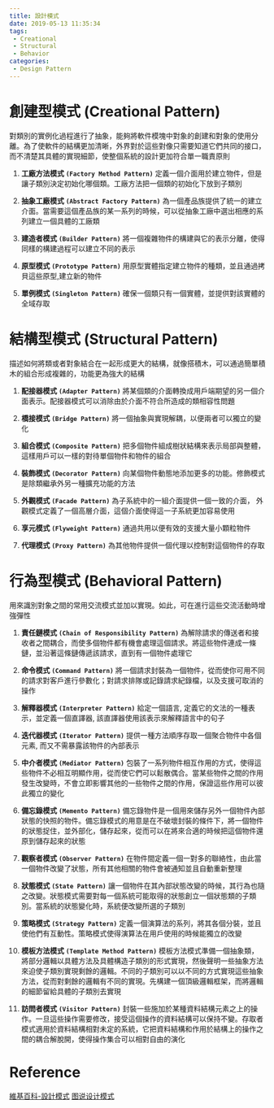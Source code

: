 ```yaml
---
title: 設計模式
date: 2019-05-13 11:35:34
tags:
 - Creational
 - Structural
 - Behavior
categories: 
 - Design Pattern
---
```


# 創建型模式 (Creational Pattern)
對類別的實例化過程進行了抽象，能夠將軟件模塊中對象的創建和對象的使用分離。為了使軟件的結構更加清晰，外界對於這些對像只需要知道它們共同的接口，而不清楚其具體的實現細節，使整個系統的設計更加符合單一職責原則

1. **工廠方法模式 `(Factory Method Pattern)`**
定義一個介面用於建立物件，但是讓子類別決定初始化哪個類。工廠方法把一個類的初始化下放到子類別

2. **抽象工廠模式 `(Abstract Factory Pattern)`**
為一個產品族提供了統一的建立介面。當需要這個產品族的某一系列的時候，可以從抽象工廠中選出相應的系列建立一個具體的工廠類

3. **建造者模式 `(Builder Pattern)`**
將一個複雜物件的構建與它的表示分離，使得同樣的構建過程可以建立不同的表示

4. **原型模式 `(Prototype Pattern)`**
用原型實體指定建立物件的種類，並且通過拷貝這些原型,建立新的物件

5. **單例模式 `(Singleton Pattern)`**
確保一個類只有一個實體，並提供對該實體的全域存取

# 結構型模式 (Structural Pattern)
描述如何將類或者對象結合在一起形成更大的結構，就像搭積木，可以通過簡單積木的組合形成複雜的，功能更為強大的結構

1. **配接器模式 `(Adapter Pattern)`**
將某個類的介面轉換成用戶端期望的另一個介面表示。配接器模式可以消除由於介面不符合所造成的類相容性問題

2. **橋接模式 `(Bridge Pattern)`**
將一個抽象與實現解耦，以便兩者可以獨立的變化

3. **組合模式 `(Composite Pattern)`**
把多個物件組成樹狀結構來表示局部與整體，這樣用戶可以一樣的對待單個物件和物件的組合

4. **裝飾模式 `(Decorator Pattern)`**
向某個物件動態地添加更多的功能。修飾模式是除類繼承外另一種擴充功能的方法

5. **外觀模式 `(Facade Pattern)`**
為子系統中的一組介面提供一個一致的介面， 外觀模式定義了一個高層介面，這個介面使得這一子系統更加容易使用

6. **享元模式 `(Flyweight Pattern)`**
通過共用以便有效的支援大量小顆粒物件

7. **代理模式 `(Proxy Pattern)`**
為其他物件提供一個代理以控制對這個物件的存取

# 行為型模式 (Behavioral Pattern)
用來識別對象之間的常用交流模式並加以實現。如此，可在進行這些交流活動時增強彈性

1. **責任鏈模式 `(Chain of Responsibility Pattern)`**
為解除請求的傳送者和接收者之間耦合，而使多個物件都有機會處理這個請求。將這些物件連成一條鏈，並沿著這條鏈傳遞該請求，直到有一個物件處理它

2. **命令模式 `(Command Pattern)`**
將一個請求封裝為一個物件，從而使你可用不同的請求對客戶進行參數化；對請求排隊或記錄請求紀錄檔，以及支援可取消的操作

3. **解釋器模式 `(Interpreter Pattern)`**
給定一個語言, 定義它的文法的一種表示，並定義一個直譯器, 該直譯器使用該表示來解釋語言中的句子

4. **迭代器模式 `(Iterator Pattern)`**
提供一種方法順序存取一個聚合物件中各個元素, 而又不需暴露該物件的內部表示

5. **中介者模式 `(Mediator Pattern)`**
包裝了一系列物件相互作用的方式，使得這些物件不必相互明顯作用，從而使它們可以鬆散偶合。當某些物件之間的作用發生改變時，不會立即影響其他的一些物件之間的作用，保證這些作用可以彼此獨立的變化

6. **備忘錄模式 `(Memento Pattern)`**
備忘錄物件是一個用來儲存另外一個物件內部狀態的快照的物件。備忘錄模式的用意是在不破壞封裝的條件下，將一個物件的狀態捉住，並外部化，儲存起來，從而可以在將來合適的時候把這個物件還原到儲存起來的狀態

7. **觀察者模式 `(Observer Pattern)`**
在物件間定義一個一對多的聯絡性，由此當一個物件改變了狀態，所有其他相關的物件會被通知並且自動重新整理

8. **狀態模式 `(State Pattern)`**
讓一個物件在其內部狀態改變的時候，其行為也隨之改變。狀態模式需要對每一個系統可能取得的狀態創立一個狀態類的子類別。當系統的狀態變化時，系統便改變所選的子類別

9. **策略模式 `(Strategy Pattern)`**
定義一個演算法的系列，將其各個分裝，並且使他們有互動性。策略模式使得演算法在用戶使用的時候能獨立的改變

10. **模板方法模式 `(Template Method Pattern)`**
模板方法模式準備一個抽象類，將部分邏輯以具體方法及具體構造子類別的形式實現，然後聲明一些抽象方法來迫使子類別實現剩餘的邏輯。不同的子類別可以以不同的方式實現這些抽象方法，從而對剩餘的邏輯有不同的實現。先構建一個頂級邏輯框架，而將邏輯的細節留給具體的子類別去實現

11. **訪問者模式 `(Visitor Pattern)`**
封裝一些施加於某種資料結構元素之上的操作。一旦這些操作需要修改，接受這個操作的資料結構可以保持不變。存取者模式適用於資料結構相對未定的系統，它把資料結構和作用於結構上的操作之間的耦合解脫開，使得操作集合可以相對自由的演化

# Reference
[維基百科-設計模式](https://zh.wikipedia.org/wiki/%E8%AE%BE%E8%AE%A1%E6%A8%A1%E5%BC%8F)
[图说设计模式](https://design-patterns.readthedocs.io/zh_CN/latest/index.html)